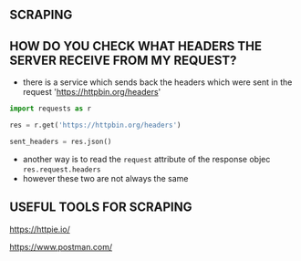 ## SCRAPING

## HOW DO YOU CHECK WHAT HEADERS THE SERVER RECEIVE FROM MY REQUEST?

- there is a service which sends back the headers which were sent in the request 'https://httpbin.org/headers'

```python
import requests as r

res = r.get('https://httpbin.org/headers')

sent_headers = res.json()
```

- another way is to read the `request` attribute of the response objec `res.request.headers`
- however these two are not always the same

## USEFUL TOOLS FOR SCRAPING

<https://httpie.io/>

<https://www.postman.com/>
